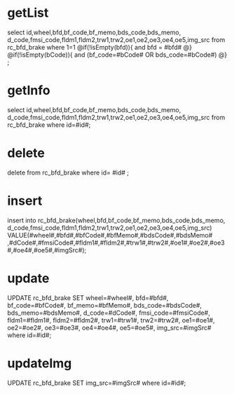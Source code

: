 getList
===
select id,wheel,bfd,bf_code,bf_memo,bds_code,bds_memo,
d_code,fmsi_code,fldm1,fldm2,trw1,trw2,oe1,oe2,oe3,oe4,oe5,img_src
from rc_bfd_brake
where 1=1
@if(!isEmpty(bfd)){
	and bfd = #bfd#
@}
@if(!isEmpty(bCode)){
	and (bf_code=#bCode# OR bds_code=#bCode#)
@}
;


getInfo
===
select id,wheel,bfd,bf_code,bf_memo,bds_code,bds_memo,
d_code,fmsi_code,fldm1,fldm2,trw1,trw2,oe1,oe2,oe3,oe4,oe5,img_src
from rc_bfd_brake
where id=#id#;



delete
===
delete from rc_bfd_brake where id= #id# ;

insert
===
insert into rc_bfd_brake(wheel,bfd,bf_code,bf_memo,bds_code,bds_memo,
d_code,fmsi_code,fldm1,fldm2,trw1,trw2,oe1,oe2,oe3,oe4,oe5,img_src)
VALUE(#wheel#,#bfd#,#bfCode#,#bfMemo#,#bdsCode#,#bdsMemo#
,#dCode#,#fmsiCode#,#fldm1#,#fldm2#,#trw1#,#trw2#,#oe1#,#oe2#,#oe3#,#oe4#,#oe5#,#imgSrc#);

update
===
UPDATE rc_bfd_brake
SET
wheel=#wheel#,
bfd=#bfd#,
bf_code=#bfCode#,
bf_memo=#bfMemo#,
bds_code=#bdsCode#,
bds_memo=#bdsMemo#,
d_code=#dCode#,
fmsi_code=#fmsiCode#,
fldm1=#fldm1#,
fldm2=#fldm2#,
trw1=#trw1#,
trw2=#trw2#,
oe1=#oe1#,
oe2=#oe2#,
oe3=#oe3#,
oe4=#oe4#,
oe5=#oe5#,
img_src=#imgSrc#
where id=#id#;

updateImg
===
UPDATE rc_bfd_brake
SET
img_src=#imgSrc#
where id=#id#;

